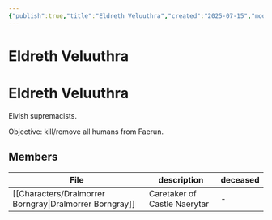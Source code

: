 ```yaml
---
{"publish":true,"title":"Eldreth Veluuthra","created":"2025-07-15","modified":"2025-07-22T23:00:07.149+02:00","published":"2025-07-15","cssclasses":""}
---
```


# Eldreth Veluuthra

# Eldreth Veluuthra


Elvish supremacists. 

Objective: kill/remove all humans from Faerun.

## Members
| File                                                               | description                  | deceased |
| ------------------------------------------------------------------ | ---------------------------- | -------- |
| [[Characters/Dralmorrer Borngray\|Dralmorrer Borngray]] | Caretaker of Castle Naerytar | \-       |

